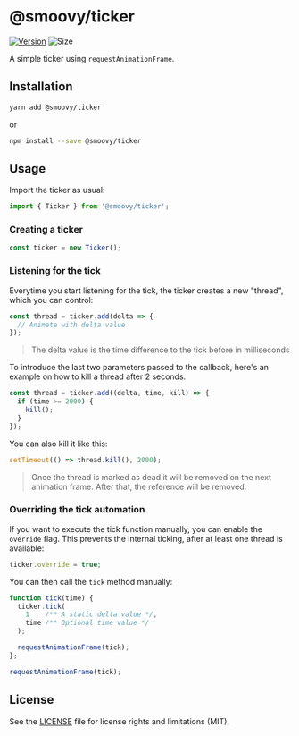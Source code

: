 # @smoovy/ticker
[![Version](https://flat.badgen.net/npm/v/@smoovy/ticker)](https://www.npmjs.com/package/@smoovy/ticker) ![Size](https://flat.badgen.net/bundlephobia/minzip/@smoovy/ticker)

A simple ticker using `requestAnimationFrame`.

## Installation
```sh
yarn add @smoovy/ticker
```
or
```sh
npm install --save @smoovy/ticker
```

## Usage
Import the ticker as usual:
```js
import { Ticker } from '@smoovy/ticker';
```

### Creating a ticker
```js
const ticker = new Ticker();
```

### Listening for the tick
Everytime you start listening for the tick, the ticker creates a new "thread",
which you can control:
```js
const thread = ticker.add(delta => {
  // Animate with delta value
});
```
> The delta value is the time difference to the tick before in milliseconds

To introduce the last two parameters passed to the callback, here's an example on how to kill a thread after 2 seconds:
```js
const thread = ticker.add((delta, time, kill) => {
  if (time >= 2000) {
    kill();
  }
});
```
You can also kill it like this:
```js
setTimeout(() => thread.kill(), 2000);
```
> Once the thread is marked as dead it will be removed on the next animation frame. After that, the reference will be removed.

### Overriding the tick automation
If you want to execute the tick function manually, you can enable the `override` flag. This prevents the internal ticking, after at least one thread is available:
```js
ticker.override = true;
```
You can then call the `tick` method manually:
```js
function tick(time) {
  ticker.tick(
    1    /** A static delta value */,
    time /** Optional time value */
  );

  requestAnimationFrame(tick);
};

requestAnimationFrame(tick);
```

## License
See the [LICENSE](../../LICENSE) file for license rights and limitations (MIT).
